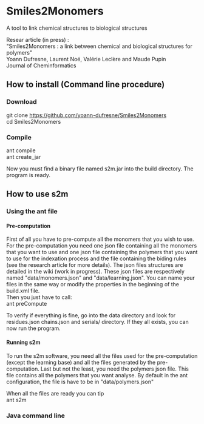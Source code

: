 # Smiles2Monomers
A tool to link chemical structures to biological structures

Resear article (in press) :  
"Smiles2Monomers : a link between chemical and biological structures for polymers"  
Yoann Dufresne, Laurent Noé, Valérie Leclère and Maude Pupin  
Journal of Cheminformatics

## How to install (Command line procedure)

### Download
git clone https://github.com/yoann-dufresne/Smiles2Monomers  
cd Smiles2Monomers

### Compile
ant compile  
ant create_jar

Now you must find a binary file named s2m.jar into the build directory. The program is ready.

## How to use s2m

### Using the ant file

#### Pre-computation
First of all you have to pre-compute all the monomers that you wish to use.  
For the pre-computation you need one json file containing all the monomers that you want to use and one json file containing the polymers that you want to use for the indexation process and the file containing the biding rules (see the research article for more details). The json files structures are detailed in the wiki (work in progress). These json files are respectively named "data/monomers.json" and "data/learning.json". You can name your files in the same way or modify the properties in the beginning of the build.xml file.  
Then you just have to call:  
ant preCompute

To verify if everything is fine, go into the data directory and look for residues.json chains.json and serials/ directory. If they all exists, you can now run the program.

#### Running s2m
To run the s2m software, you need all the files used for the pre-computation (except the learning base) and all the files generated by the pre-computation. Last but not the least, you need the polymers json file. This file contains all the polymers that you want analyse. By default in the ant configuration, the file is have to be in "data/polymers.json"

When all the files are ready you can tip  
ant s2m

### Java command line
